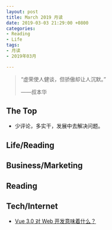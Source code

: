 ```yaml
---
layout: post
title: March 2019 月读
date: 2019-03-03 21:29:00 +0800
categories:
- Reading
- Life
tags:
- 月读
- 2019年03月

---
```


<blockquote class="blockquote-center">
<p>“虚荣使人健谈，但骄傲却让人沉默。”</p>
<p>——叔本华</p>
</blockquote>

## The Top

- 少评论，多实干，发展中去解决问题。


## Life/Reading



## Business/Marketing


## Reading


## Tech/Internet

- [Vue 3.0 对 Web 开发意味着什么？](https://www.infoq.cn/article/N4fvcuaqjoim-akRhhiJ)